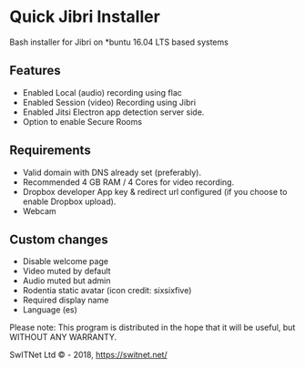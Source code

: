 # Quick Jibri Installer
Bash installer for Jibri on *buntu 16.04 LTS based systems

## Features
* Enabled Local (audio) recording using flac
* Enabled Session (video) Recording using Jibri
* Enabled Jitsi Electron app detection server side.
* Option to enable Secure Rooms

## Requirements
* Valid domain with DNS already set (preferably).
* Recommended 4 GB RAM / 4 Cores for video recording.
* Dropbox developer App key & redirect url configured (if you choose to enable Dropbox upload).
* Webcam

## Custom changes
* Disable welcome page
* Video muted by default
* Audio muted but admin
* Rodentia static avatar (icon credit: sixsixfive)
* Required display name
* Language (es)

Please note: This program is distributed in the hope that it will be useful, but WITHOUT ANY WARRANTY.

SwITNet Ltd © - 2018, https://switnet.net/
